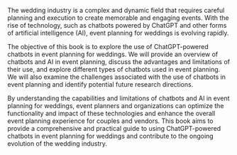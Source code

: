 
The wedding industry is a complex and dynamic field that requires careful planning and execution to create memorable and engaging events. With the rise of technology, such as chatbots powered by ChatGPT and other forms of artificial intelligence (AI), event planning for weddings is evolving rapidly.

The objective of this book is to explore the use of ChatGPT-powered chatbots in event planning for weddings. We will provide an overview of chatbots and AI in event planning, discuss the advantages and limitations of their use, and explore different types of chatbots used in event planning. We will also examine the challenges associated with the use of chatbots in event planning and identify potential future research directions.

By understanding the capabilities and limitations of chatbots and AI in event planning for weddings, event planners and organizations can optimize the functionality and impact of these technologies and enhance the overall event planning experience for couples and vendors. This book aims to provide a comprehensive and practical guide to using ChatGPT-powered chatbots in event planning for weddings and contribute to the ongoing evolution of the wedding industry.
